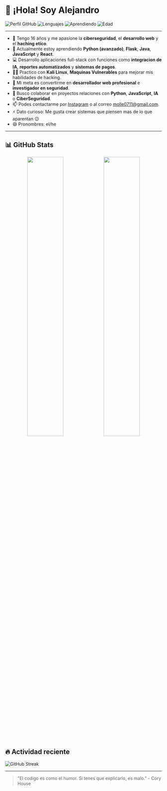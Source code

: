 # 👋 ¡Hola! Soy Alejandro

![Perfil GitHub](https://img.shields.io/badge/GitHub-Al3jandr0M4p-181717?style=flat&logo=github)
![Lenguajes](https://img.shields.io/badge/Code-Python%20%7C%20JavaScript%20%7C%20Java-blue?style=flat)
![Aprendiendo](https://img.shields.io/badge/Aprendiendo-React%20Native%20%7C%20FastAPI-brightgreen)
![Edad](https://img.shields.io/badge/Edad-16%20a%C3%B1os-blueviolet)

---

- 🧠 Tengo 16 años y me apasione la **ciberseguridad**, el **desarrollo web** y el **haching etico**.
- 🌱 Actualmente estoy aprendiendo **Python (avanzado)**, **Flask**, **Java**, **JavaScript** y **React**.
- 💻 Desarrollo aplicaciones full-stack con funciones como **integracion de IA**, **reportes automatizados** y **sistemas de pagos**.
- 🧑‍💻 Practico con **Kali Linux**, **Maquinas Vulnerables** para mejorar mis habilidades de hacking.
- 🎯 Mi meta es convertirme en **desarrollador web profesional** e **investigador en seguridad**.
- 🤝 Busco colaborar en proyectos relaciones con **Python**, **JavaScript**, **IA** o **CiberSeguridad**.
- 📫 Podes contactarme por [Instagram](https://www.instagram.com/im_encarnacion/) o al correo molle0711@gmail.com.
- ⚡ Dato curioso: Me gusta crear sistemas que piensen mas de lo que aparentan 😉
- 😄 Pronombres: el/he

---

## 📊 GitHub Stats

<div align="center">
  <img src="https://github-readme-stats.vercel.app/api?username=Al3jandr0M4p&show_icons=true&theme=tokyonight&hide=stars" width="48%" />
  <img src="https://github-readme-stats.vercel.app/api/top-langs/?username=Al3jandr0M4p&layout=compact&theme=tokyonight" width="48%" />
</div>

## 🔥 Actividad reciente

![GitHub Streak](https://streak-stats.demolab.com/?user=Al3jandr0M4p&theme=tokyonight&hide_border=true)

---

> "El codigo es como el humor. Si tenes que explicarlo, es malo." - Cory House

<!---
Al3jandr0M4p/Al3jandr0M4p is a ✨ special ✨ repository because its `README.md` (this file) appears on your GitHub profile.
You can click the Preview link to take a look at your changes.
--->
